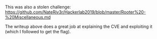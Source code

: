 This was also a stolen challenge: https://github.com/NateRiv3r/Hackerlab2019/blob/master/Rooter%20-%20Miscellaneous.md

The writeup above does a great job at explaining the CVE and exploiting it (which I followed to get the flag).
